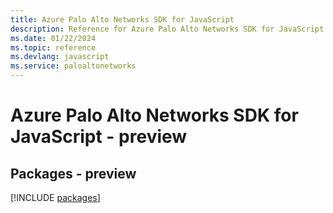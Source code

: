 ```yaml
---
title: Azure Palo Alto Networks SDK for JavaScript
description: Reference for Azure Palo Alto Networks SDK for JavaScript
ms.date: 01/22/2024
ms.topic: reference
ms.devlang: javascript
ms.service: paloaltonetworks
---
```

# Azure Palo Alto Networks SDK for JavaScript - preview
## Packages - preview
[!INCLUDE [packages](palo-alto-networks-index.md)]